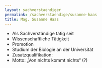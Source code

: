 ```yaml
---
layout: sachverstaendiger
permalink: /sachverstaendige/susanne-haas
title: Mag. Susanne Haas
---
```

- Als Sachverständige tätig seit
- Wissenschaftliche Tätigkeit
- Promotion
- Studium der Biologie an der Universität
- Zusatzqualifikation:
- Motto: „Von nichts kommt nichts“ (?)
